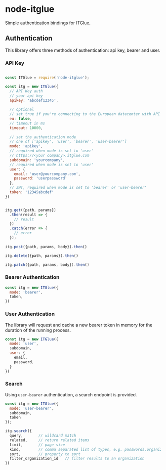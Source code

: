 # node-itglue

Simple authentication bindings for ITGlue.

## Authentication

This library offers three methods of authentication: api key, bearer and user.

### API Key

```js

const ITGlue = require('node-itglue');

const itg = new ITGlue({
  // API Key auth
  // your api key
  apikey: 'abcdef12345',
 
  // optional
  // set true if you're connecting to the European datacenter with API Key auth
  eu: false, 
  // timeout in ms
  timeout: 10000, 
  
  // set the authentication mode
  // one of ['apikey', 'user', 'bearer', 'user-bearer']
  mode: 'apikey',
  // required when mode is set to 'user'
  // https://<your company>.itglue.com
  subdomain: 'yourcompany',
  // required when mode is set to 'user'
  user: { 
    email: 'user@yourcompany.com', 
    password: 'userpassword'
  },
  // JWT, required when mode is set to 'bearer' or 'user-bearer'
  token: '12345abcdef' 
})


itg.get({path, params})
  .then(result => {
    // result
  })
  .catch(error => {
    // error
  });
  
itg.post({path, params, body}).then()

itg.delete({path, params}).then()

itg.patch({path, params, body}).then()

```

### Bearer Authentication

```js
const itg = new ITGlue({
  mode: 'bearer',
  token,
})

```

### User Authentication

The library will request and cache a new bearer token in memory for the duration of the running process.

```js
const itg = new ITGlue({
  mode: 'user',
  subdomain,
  user: {
    email, 
    password,
  }
})

```

### Search

Using `user-bearer` authentication, a search endpoint is provided.

```js
const itg = new ITGlue({
  mode: 'user-bearer',
  subdomain,
  token
});

itg.search({
  query,       // wildcard match
  related,     // return related items
  limit,       // page size
  kind,        // comma separated list of types, e.g. passwords,organizations
  sort,        // property to sort
  filter_organization_id   // filter results to an organization
})
```